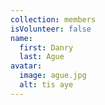 ```yaml
---
collection: members
isVolunteer: false
name:
  first: Danry
  last: Ague
avatar:
  image: ague.jpg
  alt: tis aye
---
```


